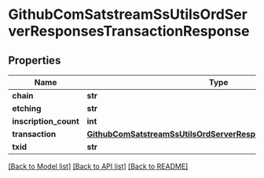 # GithubComSatstreamSsUtilsOrdServerResponsesTransactionResponse

## Properties
Name | Type | Description | Notes
------------ | ------------- | ------------- | -------------
**chain** | **str** |  | [optional] 
**etching** | **str** |  | [optional] 
**inscription_count** | **int** |  | [optional] 
**transaction** | [**GithubComSatstreamSsUtilsOrdServerResponsesTransactionDetails**](GithubComSatstreamSsUtilsOrdServerResponsesTransactionDetails.md) |  | [optional] 
**txid** | **str** |  | [optional] 

[[Back to Model list]](../README.md#documentation-for-models) [[Back to API list]](../README.md#documentation-for-api-endpoints) [[Back to README]](../README.md)

